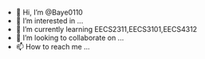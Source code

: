 - 👋 Hi, I’m @Baye0110
- 👀 I’m interested in ...
- 🌱 I’m currently learning EECS2311,EECS3101,EECS4312
- 💞️ I’m looking to collaborate on ...
- 📫 How to reach me ...

<!---
Baye0110/Baye0110 is a ✨ special ✨ repository because its `README.md` (this file) appears on your GitHub profile.
You can click the Preview link to take a look at your changes.
--->

